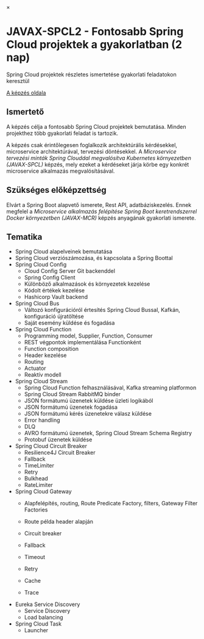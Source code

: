 ×

# JAVAX-SPCL2 - Fontosabb Spring Cloud projektek a gyakorlatban (2 nap)

Spring Cloud projektek részletes ismertetése gyakorlati feladatokon keresztül

[A képzés oldala](https://www.training360.com/kepzes/javax-spcl2)

## Ismertető

A képzés célja a fontosabb Spring Cloud projektek bemutatása. Minden projekthez több gyakorlati feladat is tartozik.

A képzés csak érintőlegesen foglalkozik architektúrális kérdésekkel, microservice architektúrával, tervezési döntésekkel. A _Microservice tervezési minták Spring Clouddal megvalósítva Kubernetes környezetben (JAVAX-SPCL)_ képzés, mely ezeket a kérdéseket járja körbe egy konkrét microservice alkalmazás megvalósításával. 

## Szükséges előképzettség

Elvárt a Spring Boot alapvető ismerete, Rest API, adatbáziskezelés. Ennek megfelel a _Microservice alkalmazás felépítése Spring Boot keretrendszerrel Docker környezetben (JAVAX-MCR)_ képzés anyagának gyakorlati ismerete.

## Tematika

  * Spring Cloud alapelveinek bemutatása
  * Spring Cloud verziószámozása, és kapcsolata a Spring Boottal
  * Spring Cloud Config 
    * Cloud Config Server Git backenddel
    * Spring Config Client
    * Különböző alkalmazások és környezetek kezelése
    * Kódolt értékek kezelése
    * Hashicorp Vault backend
  * Spring Cloud Bus 
    * Változó konfigurációról értesítés Spring Cloud Bussal, Kafkán, konfiguráció újratöltése
    * Saját esemény küldése és fogadása
  * Spring Cloud Function 
    * Programming model, Supplier, Function, Consumer
    * REST végpontok implementálása Functionként
    * Function composition
    * Header kezelése
    * Routing
    * Actuator
    * Reaktív modell
  * Spring Cloud Stream 
    * Spring Cloud Function felhasználásával, Kafka streaming platformon
    * Spring Cloud Stream RabbitMQ binder
    * JSON formátumú üzenetek küldése üzleti logikából
    * JSON formátumú üzenetek fogadása
    * JSON formátumú kérés üzenetekre válasz küldése
    * Error handling
    * DLQ
    * AVRO formátumú üzenetek, Spring Cloud Stream Schema Registry
    * Protobuf üzenetek küldése
  * Spring Cloud Circuit Breaker 
    * Resilience4J Circuit Breaker
    * Fallback
    * TimeLimiter
    * Retry
    * Bulkhead
    * RateLimiter
  * Spring Cloud Gateway 
    * Alapfelépítés, routing, Route Predicate Factory, filters, Gateway Filter Factories
    * Route példa header alapján  

    * Circuit breaker
    * Fallback
    * Timeout
    * Retry
    * Cache
    * Trace
  * Eureka Service Discovery 
    * Service Discovery
    * Load balancing
  * Spring Cloud Task 
    * Launcher
